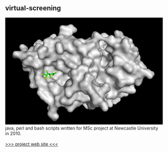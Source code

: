 ## virtual-screening

<img src=https://github.com/peter-426/virtual-screening/blob/main/ftsZ-organic.png  width=600 >
<br>
java, perl and bash scripts written for MSc project at Newcastle University in 2010.
<br>
<br>
<a href=https://peter-426.github.io/www/thx/msc/index.html > >>> project web site <<< </a>
